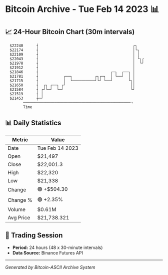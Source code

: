 # Bitcoin Archive - Tue Feb 14 2023 📊

## 📈 24-Hour Bitcoin Chart (30m intervals)

```
  $22240      ┤                                          ┌┐    
  $22174      ┤                                          │└┐   
  $22109      ┤                                          │ │   
  $22043      ┤                                          │ └┐┌ 
  $21978      ┤                                          │  └┘ 
  $21912      ┤                                          │     
  $21846      ┤                                ┌─┐  ┌──┐ │     
  $21781      ┤           ┌──┐          ┌┐┌─┐  │ └──┘  │ │     
  $21715      ┤           │  └──────────┘└┘ └──┘       └┐│     
  $21650      ┤  ┌┐ ┌──┐ ┌┘                             ││     
  $21584      ┤ ┌┘└─┘  └─┘                              └┘     
  $21519      ┤ │                                              
  $21453      ┼─┘                                              
        ────────────────────────────────────────────────→
        Time
```

## 📊 Daily Statistics

| Metric | Value |
|--------|-------|
| Date | Tue Feb 14 2023 |
| Open | $21,497 |
| Close | $22,001.3 |
| High | $22,320 |
| Low | $21,338 |
| Change | 🟢 +$504.30 |
| Change % | 🟢 +2.35% |
| Volume | $0.61M |
| Avg Price | $21,738.321 |

## 📅 Trading Session

- **Period:** 24 hours (48 x 30-minute intervals)
- **Data Source:** Binance Futures API

---
*Generated by Bitcoin-ASCII Archive System*
